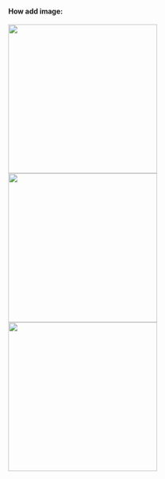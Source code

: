#### How add image:
<div>
<img src="https://encrypted-tbn0.gstatic.com/images?q=tbn:ANd9GcRCuo8iiCVUPYWqgxTLEdhOs9EuuBPBTTzC5w&s" width="300" >
<img src="https://encrypted-tbn0.gstatic.com/images?q=tbn:ANd9GcSYOnevKq3iA9KPRD1qfBUiWCssWAO8zyEwtg&s" width="300" >
<img src="https://encrypted-tbn0.gstatic.com/images?q=tbn:ANd9GcQixT0PC5FHuar2N_PuXOruZdxW2kMj0tx1KA&s" width="300" >
</div>
